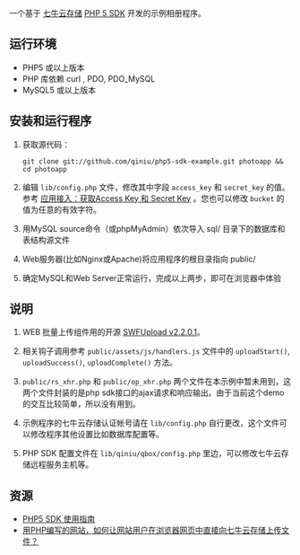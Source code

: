 
一个基于 [七牛云存储](http://www.qiniutek.com) [PHP 5 SDK](https://github.com/qiniu/php5-sdk) 开发的示例相册程序。

## 运行环境

- PHP5 或以上版本
- PHP 库依赖 curl , PDO, PDO_MySQL
- MySQL5 或以上版本

## 安装和运行程序

1. 获取源代码：

    `git clone git://github.com/qiniu/php5-sdk-example.git photoapp && cd photoapp`

2. 编辑 `lib/config.php` 文件，修改其中字段 `access_key` 和 `secret_key` 的值。参考 [应用接入：获取Access Key 和 Secret Key](http://docs.qiniutek.com/v3/sdk/php5/#acc-appkey) 。您也可以修改 `bucket` 的值为任意的有效字符。
3. 用MySQL source命令（或phpMyAdmin）依次导入 sql/ 目录下的数据库和表结构源文件
4. Web服务器(比如Nginx或Apache)将应用程序的根目录指向 public/
5. 确定MySQL和Web Server正常运行，完成以上两步，即可在浏览器中体验

## 说明

1. WEB 批量上传组件用的开源 [SWFUpload v2.2.0.1](http://code.google.com/p/swfupload/)。

2. 相关钩子调用参考 `public/assets/js/handlers.js` 文件中的 `uploadStart()`, `uploadSuccess()`, `uploadComplete()` 方法。

3. `public/rs_xhr.php` 和 `public/op_xhr.php` 两个文件在本示例中暂未用到，这两个文件封装的是php sdk接口的ajax请求和响应输出。由于当前这个demo的交互比较简单，所以没有用到。

4. 示例程序的七牛云存储认证帐号请在 `lib/config.php` 自行更改，这个文件可以修改程序其他设置比如数据库配置等。

5. PHP SDK 配置文件在 `lib/qiniu/qbox/config.php` 里边，可以修改七牛云存储远程服务主机等。

## 资源

- [PHP5 SDK 使用指南](http://docs.qiniutek.com/v3/sdk/php5/)
- [用PHP编写的网站，如何让网站用户在浏览器网页中直接向七牛云存储上传文件？](http://docs.qiniutek.com/v3/sdk/php5/#web-upload-files-directly)
